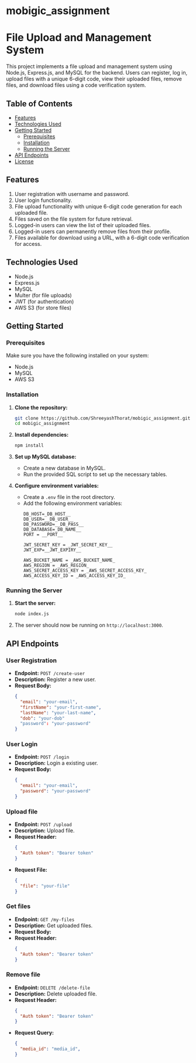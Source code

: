 # mobigic_assignment

# File Upload and Management System

This project implements a file upload and management system using Node.js, Express.js, and MySQL for the backend. Users can register, log in, upload files with a unique 6-digit code, view their uploaded files, remove files, and download files using a code verification system.

## Table of Contents

- [Features](#features)
- [Technologies Used](#technologies-used)
- [Getting Started](#getting-started)
  - [Prerequisites](#prerequisites)
  - [Installation](#installation)
  - [Running the Server](#running-the-server)
- [API Endpoints](#api-endpoints)
- [License](#license)

## Features

1. User registration with username and password.
2. User login functionality.
3. File upload functionality with unique 6-digit code generation for each uploaded file.
4. Files saved on the file system for future retrieval.
5. Logged-in users can view the list of their uploaded files.
6. Logged-in users can permanently remove files from their profile.
7. Files available for download using a URL, with a 6-digit code verification for access.

## Technologies Used

- Node.js
- Express.js
- MySQL
- Multer (for file uploads)
- JWT (for authentication)
- AWS S3 (for store files)

## Getting Started

### Prerequisites

Make sure you have the following installed on your system:

- Node.js
- MySQL
- AWS S3

### Installation

1. **Clone the repository:**
    ```bash
    git clone https://github.com/ShreeyashThorat/mobigic_assignment.git
    cd mobigic_assignment
    ```

2. **Install dependencies:**
    ```bash
    npm install
    ```

3. **Set up MySQL database:**
   - Create a new database in MySQL.
   - Run the provided SQL script to set up the necessary tables.

4. **Configure environment variables:**
   - Create a `.env` file in the root directory.
   - Add the following environment variables:
     ```
     DB_HOST=_DB_HOST__
     DB_USER=__DB_USER__
     DB_PASSWORD=__DB_PASS__
     DB_DATABASE=_DB_NAME__
     PORT = __PORT__

     JWT_SECRET_KEY = _JWT_SECRET_KEY__
     JWT_EXP=__JWT_EXPIRY__

     AWS_BUCKET_NAME = _AWS_BUCKET_NAME_
     AWS_REGION = _AWS_REGION_
     AWS_SECRET_ACCESS_KEY = _AWS_SECRET_ACCESS_KEY_
     AWS_ACCESS_KEY_ID = _AWS_ACCESS_KEY_ID_
     ```

### Running the Server

1. **Start the server:**
    ```bash
    node index.js
    ```

2. The server should now be running on `http://localhost:3000`.

## API Endpoints

### User Registration

- **Endpoint:** `POST /create-user`
- **Description:** Register a new user.
- **Request Body:**
  ```json
  {
    "email": "your-email",
    "firstName": "your-first-name",
    "lastName": "your-last-name",
    "dob": "your-dob"
    "password": "your-password"
  }


### User Login

- **Endpoint:** `POST /login`
- **Description:** Login a existing user.
- **Request Body:**
  ```json
  {
    "email": "your-email",
    "password": "your-password"
  }


### Upload file

- **Endpoint:** `POST /upload`
- **Description:** Upload file.
- **Request Header:**
  ```json
  {
    "Auth token": "Bearer token"
  }
- **Request File:**
  ```json
  {
    "file": "your-file"
  }

### Get files

- **Endpoint:** `GET /my-files`
- **Description:** Get uploaded files.
- **Request Body:**
- **Request Header:**
  ```json
  {
    "Auth token": "Bearer token"
  }


### Remove file

- **Endpoint:** `DELETE /delete-file`
- **Description:** Delete uploaded file.
- **Request Header:**
  ```json
  {
    "Auth token": "Bearer token"
  }
- **Request Query:**
  ```json
  {
    "media_id": "media_id",
  }


